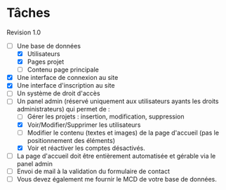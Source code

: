 # Tâches

Revision 1.0

- [ ] Une base de données
  - [x] Utilisateurs
  - [x] Pages projet
  - [ ] Contenu page principale
- [x] Une interface de connexion au site
- [x] Une interface d'inscription au site
- [ ] Un système de droit d'accès
- [ ] Un panel admin (réservé uniquement aux utilisateurs ayants les droits administrateurs) qui permet de :
  - [ ] Gérer les projets : insertion, modification, suppression
  - [x] Voir/Modifier/Supprimer les utilisateurs
  - [ ] Modifier le contenu (textes et images) de la page d'accueil (pas le positionnement des éléments)
  - [x] Voir et réactiver les comptes désactivés.
- [ ] La page d'accueil doit être entièrement automatisée et gérable via le panel admin
- [ ] Envoi de mail à la validation du formulaire de contact
- [ ] Vous devez également me fournir le MCD de votre base de données.